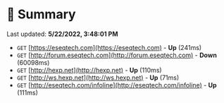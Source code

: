 # 📖 Summary
Last updated: **5/22/2022, 3:48:01 PM**

- `GET` [https://eseqtech.com](https://eseqtech.com) - **Up** (241ms)
- `GET` [http://forum.eseqtech.com](http://forum.eseqtech.com) - **Down** (60098ms)
- `GET` [http://hexp.net](http://hexp.net) - **Up** (110ms)
- `GET` [http://ws.hexp.net](http://ws.hexp.net) - **Up** (71ms)
- `GET` [http://eseqtech.com/infoline](http://eseqtech.com/infoline) - **Up** (111ms)
